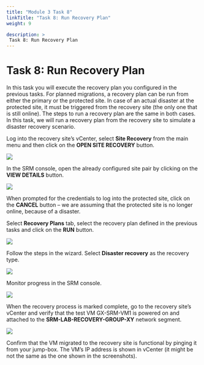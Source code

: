 ```yaml
---
title: "Module 3 Task 8"
linkTitle: "Task 8: Run Recovery Plan"
weight: 9

description: >
 Task 8: Run Recovery Plan
---
```


# Task 8: Run Recovery Plan

In this task you will execute the recovery plan you configured in the previous
tasks. For planned migrations, a recovery plan can be run from either the
primary or the protected site. In case of an actual disaster at the protected
site, it must be triggered from the recovery site (the only one that is still
online). The steps to run a recovery plan are the same in both cases. In this
task, we will run a recovery plan from the recovery site to simulate a disaster
recovery scenario.

Log into the recovery site’s vCenter, select **Site Recovery** from the main menu
and then click on the **OPEN SITE RECOVERY** button.

![](../../media/6298644b3c2ce6c468bcb7180c3c242b.png)

In the SRM console, open the already configured site pair by clicking on the
**VIEW DETAILS** button.

![](../../media/72c14be77e2a9704bb8bf532fbfde88d.png)

When prompted for the credentials to log into the protected site, click on the
**CANCEL** button – we are assuming that the protected site is no longer online,
because of a disaster.

Select **Recovery Plans** tab, select the recovery plan defined in the previous
tasks and click on the **RUN** button.

![](../../media/e4f9251addacb0419bf6a1b68d22b433.png)

Follow the steps in the wizard. Select **Disaster recovery** as the recovery type.

![](../../media/983099f790d5c5fbc6f6ead4ce7797a9.png)

Monitor progress in the SRM console.

![](../../media/29fe754125734784267785cdc277877b.png)

When the recovery process is marked complete, go to the recovery site’s vCenter
and verify that the test VM GX-SRM-VM1 is powered on and attached to the
**SRM-LAB-RECOVERY-GROUP-XY** network segment.

![](../../media/f68b43883ab5bc938e33ddac1c96f63d.png)

Confirm that the VM migrated to the recovery site is functional by pinging it
from your jump-box. The VM’s IP address is shown in vCenter (it might be not the
same as the one shown in the screenshots).

